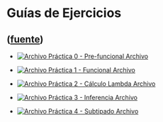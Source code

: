 # Guías de Ejercicios
([fuente](https://campus.exactas.uba.ar/course/view.php?id=1059&section=7))
---
  - [ ![Archivo](https://campus.exactas.uba.ar/theme/image.php/magazine/core/1462913092/f/pdf) Práctica 0 - Pre-funcional  Archivo  ](https://campus.exactas.uba.ar/mod/resource/view.php?id=57220)

  - [ ![Archivo](https://campus.exactas.uba.ar/theme/image.php/magazine/core/1462913092/f/pdf) Práctica 1 - Funcional  Archivo  ](https://campus.exactas.uba.ar/mod/resource/view.php?id=57221)

  - [ ![Archivo](https://campus.exactas.uba.ar/theme/image.php/magazine/core/1462913092/f/pdf) Práctica 2 - Cálculo Lambda  Archivo  ](https://campus.exactas.uba.ar/mod/resource/view.php?id=57713)

  - [ ![Archivo](https://campus.exactas.uba.ar/theme/image.php/magazine/core/1462913092/f/pdf) Práctica 3 - Inferencia  Archivo  ](https://campus.exactas.uba.ar/mod/resource/view.php?id=58381)

  - [ ![Archivo](https://campus.exactas.uba.ar/theme/image.php/magazine/core/1462913092/f/pdf) Práctica 4 - Subtipado  Archivo  ](https://campus.exactas.uba.ar/mod/resource/view.php?id=58878)

